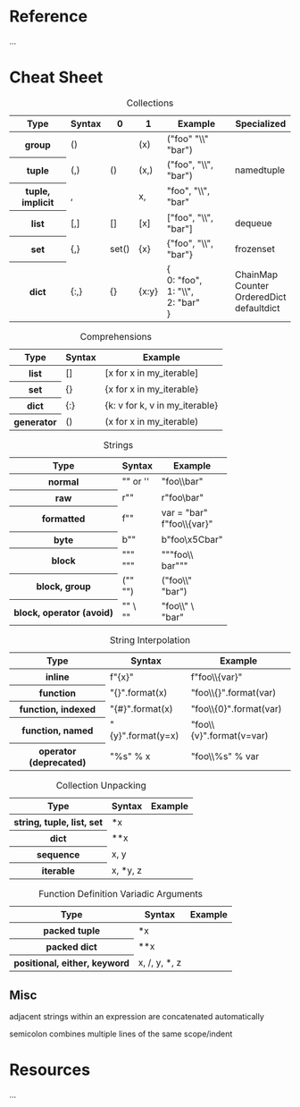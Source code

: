 # Reference

...

# Cheat Sheet

<table>
  <caption>Collections</caption>
  <thead>
    <tr>
      <th>Type</th>
      <th>Syntax</th>
      <th>0</th>
      <th>1</th>
      <th>Example</th>
      <th>Specialized</th>
    </tr>
  </thead>
  <tbody>
    <tr>
      <th>group</th>
      <td>()</td>
      <td></td>
      <td>(x)</td>
      <td>("foo" "\\" "bar")</td>
      <td></td>
    </tr>
    <tr>
      <th>tuple</th>
      <td>(,)</td>
      <td>()</td>
      <td>(x,)</td>
      <td>("foo", "\\", "bar")</td>
      <td>namedtuple</td>
    </tr>
    <tr>
      <th>tuple, implicit</th>
      <td>,</td>
      <td></td>
      <td>x,</td>
      <td>"foo", "\\", "bar"</td>
      <td></td>
    </tr>
    <tr>
      <th>list</th>
      <td>[,]</td>
      <td>[]</td>
      <td>[x]</td>
      <td>["foo", "\\", "bar"]</td>
      <td>dequeue</td>
    </tr>
    <tr>
      <th>set</th>
      <td>{,}</td>
      <td>set()</td>
      <td>{x}</td>
      <td>{"foo", "\\", "bar"}</td>
      <td>frozenset</td>
    </tr>
    <tr>
      <th>dict</th>
      <td>{:,}</td>
      <td>{}</td>
      <td>{x:y}</td>
      <td>{<br/>0: "foo",<br/>1: "\\",<br/>2: "bar"<br/>}</td>
      <td>
        ChainMap
        <br/>
        Counter
        <br/>
        OrderedDict
        <br/>
        defaultdict
      </td>
    </tr>
  </tbody>
</table>

<table>
  <caption>Comprehensions</caption>
  <thead>
    <tr>
      <th>Type</th>
      <th>Syntax</th>
      <th>Example</th>
    </tr>
  </thead>
  <tbody>
    <tr>
      <th>list</th>
      <td>[]</td>
      <td>[x for x in my_iterable]</td>
    </tr>
    <tr>
      <th>set</th>
      <td>{}</td>
      <td>{x for x in my_iterable}</td>
    </tr>
    <tr>
      <th>dict</th>
      <td>{:}</td>
      <td>{k: v for k, v in my_iterable}</td>
    </tr>
    <tr>
      <th>generator</th>
      <td>()</td>
      <td>(x for x in my_iterable)</td>
    </tr>
  </tbody>
</table>

<table>
  <caption>Strings</caption>
  <thead>
    <tr>
      <th>Type</th>
      <th>Syntax</th>
      <th>Example</th>
    </tr>
  </thead>
  <tbody>
    <tr>
      <th>normal</th>
      <td>"" or ''</td>
      <td>"foo\\bar"</td>
    </tr>
    <tr>
      <th>raw</th>
      <td>r""</td>
      <td>r"foo\bar"</td>
    </tr>
    <tr>
      <th>formatted</th>
      <td>f""</td>
      <td>var = "bar"<br/>f"foo\\{var}"</td>
    </tr>
    <tr>
      <th>byte</th>
      <td>b""</td>
      <td>b"foo\x5Cbar"</td>
    </tr>
    <tr>
      <th>block</th>
      <td>"""<br/>"""</td>
      <td>"""foo\\<br/>bar"""</td>
    </tr>
    <tr>
      <th>block, group</th>
      <td>(""<br/>"")</td>
      <td>("foo\\"<br/>"bar")</td>
    </tr>
    <tr>
      <th>block, operator (avoid)</th>
      <td>"" \<br/>""</td>
      <td>"foo\\" \<br/>"bar"</td>
    </tr>
  </tbody>
</table>

<table>
  <caption>String Interpolation</caption>
  <thead>
    <tr>
      <th>Type</th>
      <th>Syntax</th>
      <th>Example</th>
    </tr>
  </thead>
  <tbody>
    <tr>
      <th>inline</th>
      <td>f"{x}"</td>
      <td>f"foo\\{var}"</td>
    </tr>
    <tr>
      <th>function</th>
      <td>"{}".format(x)</td>
      <td>"foo\\{}".format(var)</td>
    </tr>
    <tr>
      <th>function, indexed</th>
      <td>"{#}".format(x)</td>
      <td>"foo\\{0}".format(var)</td>
    </tr>
    <tr>
      <th>function, named</th>
      <td>"{y}".format(y=x)</td>
      <td>"foo\\{v}".format(v=var)</td>
    </tr>
    <tr>
      <th>operator (deprecated)</th>
      <td>"%s" % x</td>
      <td>"foo\\%s" % var</td>
    </tr>
  </tbody>
</table>

<table>
  <caption>Collection Unpacking</caption>
  <thead>
    <tr>
      <th>Type</th>
      <th>Syntax</th>
      <th>Example</th>
    </tr>
  </thead>
  <tbody>
    <tr>
      <th>string, tuple, list, set</th>
      <td>*x</td>
      <td></td>
    </tr>
    <tr>
      <th>dict</th>
      <td>**x</td>
      <td></td>
    </tr>
    <tr>
      <th>sequence</th>
      <td>x, y</td>
      <td></td>
    </tr>
    <tr>
      <th>iterable</th>
      <td>x, *y, z</td>
      <td></td>
    </tr>
  </tbody>
</table>

<table>
  <caption>Function Definition Variadic Arguments</caption>
  <thead>
    <tr>
      <th>Type</th>
      <th>Syntax</th>
      <th>Example</th>
    </tr>
  </thead>
  <tbody>
    <tr>
      <th>packed tuple</th>
      <td>*x</td>
      <td></td>
    </tr>
    <tr>
      <th>packed dict</th>
      <td>**x</td>
      <td></td>
    </tr>
    <tr>
      <th>positional, either, keyword</th>
      <td>x, /, y, *, z</td>
      <td></td>
    </tr>
  </tbody>
</table>

## Misc

adjacent strings within an expression are concatenated automatically

semicolon combines multiple lines of the same scope/indent

# Resources

...
